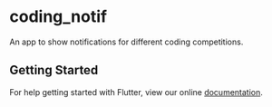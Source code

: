 # coding_notif

An app to show notifications for different coding competitions.

## Getting Started

For help getting started with Flutter, view our online
[documentation](https://flutter.io/).

